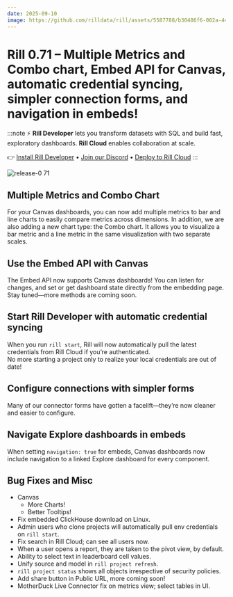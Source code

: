 ```yaml
---
date: 2025-09-10
image: https://github.com/rilldata/rill/assets/5587788/b30486f6-002a-445d-8a1b-955b6ec0066d
---
```


# Rill 0.71 – Multiple Metrics and Combo chart, Embed API for Canvas, automatic credential syncing, simpler connection forms, and navigation in embeds!

:::note
⚡ **Rill Developer** lets you transform datasets with SQL and build fast, exploratory dashboards. **Rill Cloud** enables collaboration at scale.

👉 [Install Rill Developer](/get-started/install) • [Join our Discord](https://discord.gg/2ubRfjC7Rh) • [Deploy to Rill Cloud](/deploy/deploy-dashboard)
:::

![release-0 71](<https://cdn.rilldata.com/docs/release-notes/release-071.gif>)


## Multiple Metrics and Combo Chart
For your Canvas dashboards, you can now add multiple metrics to bar and line charts to easily compare metrics across dimensions. In addition, we are also adding a new chart type: the Combo chart. It allows you to visualize a bar metric and a line metric in the same visualization with two separate scales.

## Use the Embed API with Canvas
The Embed API now supports Canvas dashboards! You can listen for changes, and set or get dashboard state directly from the embedding page. Stay tuned—more methods are coming soon.

## Start Rill Developer with automatic credential syncing
When you run `rill start`, Rill will now automatically pull the latest credentials from Rill Cloud if you’re authenticated.  
No more starting a project only to realize your local credentials are out of date!

## Configure connections with simpler forms
Many of our connector forms have gotten a facelift—they’re now cleaner and easier to configure.

## Navigate Explore dashboards in embeds
When setting `navigation: true` for embeds, Canvas dashboards now include navigation to a linked Explore dashboard for every component.

## Bug Fixes and Misc
- Canvas
  - More Charts! 
  - Better Tooltips!
- Fix embedded ClickHouse download on Linux.
- Admin users who clone projects will automatically pull env credentials on `rill start`.
- Fix search in Rill Cloud; can see all users now.
- When a user opens a report, they are taken to the pivot view, by default.
- Ability to select text in leaderboard cell values.
- Unify source and model in `rill project refresh`.
- `rill project status` shows all objects irrespective of security policies.
- Add share button in Public URL, more coming soon!
- MotherDuck Live Connector fix on metrics view; select tables in UI.
